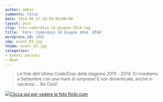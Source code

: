 ```yaml
---
author: admin
comments: false
date: 2014-06-17 10:59:05+00:00
layout: post
slug: foto-coderdojo-14-giugno-2014-tag
title: 'Foto: Coderdojo 14 Giugno 2014  @TAG'
wordpress_id: 1892
img: event_03.jpg
thumb: event_03.jpg
categories:
- Eventi passati
- News
---
```


<blockquote>Le foto dell'ultimo CoderDojo della stagione 2013 - 2014. Ci rivediamo a Settembre con una mare di sorprese! E non dimenticate, anche in vacanza ... Be Cool!</blockquote>






[![](//coderdojomilano.it/wp-content/uploads/2014/06/coder_giugno01.jpg)Clicca qui per vedere le foto flickr.com](https://www.flickr.com/photos/98942956@N02/sets/72157644768768539/)



